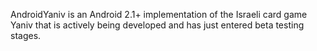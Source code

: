 AndroidYaniv is an Android 2.1+ implementation of the Israeli card game Yaniv that is actively being developed and has just entered beta testing stages.

